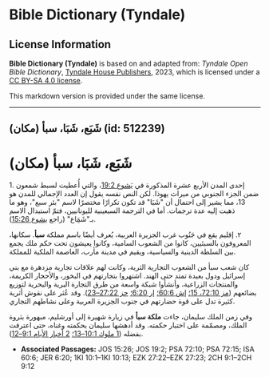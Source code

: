 # Bible Dictionary (Tyndale)

## License Information

**Bible Dictionary (Tyndale)** is based on and adapted from: _Tyndale Open Bible Dictionary_, [Tyndale House Publishers](https://tyndaleopenresources.com/), 2023, which is licensed under a [CC BY-SA 4.0 license](https://creativecommons.org/licenses/by-sa/4.0/legalcode.en).

This markdown version is provided under the same license.



--------------------------------

## شَبَع، شَبَا، سبأ (مكان) (id: 512239)

شَبَع، شَبَا، سبأ (مكان)
========================

1\. إحدى المدن الأربع عشرة المذكورة في [يَشوع 19:2](https://ref.ly/Josh19:2)، والتي أُعطيت لسبط شمعون ضمن الجزء الجنوبي من ميراث يهوذا. لكن النص نفسه يقول إن العدد الإجمالي للمدن هو 13، مما يشير إلى احتمال أن "شَبَا" قد تكون تكرارًا مختصرًا لاسم "بئر سبع"، وهو ما ذهبت إليه عدة ترجمات. أما في الترجمة السبعينية لليونانيين، فتمّ استبدال الاسم بـ"شَمَِاع" (راجع [يشوع 15:26](https://ref.ly/Josh15:26)).

٢. إقليم يقع في جَنُوب غرب الجزيرة العربية، يُعرف أيضًا باسم مملكة **سبأ**. سكانها، المعروفون بالسبئيين، كانوا من الشعوب السامية، وكانوا يعيشون تحت حكم ملك يجمع بين السلطة الدينية والسياسية، ويقيم في مدينة مأرب، العاصمة الملكية للمملكة.

كان شعب سبأ من الشعوب التجارية الثرية، وكانت لهم علاقات تجارية مزدهرة مع بني إسرائيل ودول بعيدة تمتد حتى الهند. اشتهروا بتجارتهم في البخور، والأحجار الكريمة، والمنتجات الزراعية، وأنشأوا شبكة واسعة من طرق التجارة البرية والبحرية لتوزيع بضائعهم ([مز 72:10، 15؛](https://ref.ly/Ps72:10,Ps72:15) [إش 60:6؛](https://ref.ly/Isa60:6) [إر 6:20؛](https://ref.ly/Jer6:20) [حز 27:22–23](https://ref.ly/Ezek27:22-Ezek27:23)). وقد عُثر على نقوش أثرية كثيرة تدل على قوة حضارتهم في جنوب الجزيرة العربية وعلى نشاطهم التجاري.

وفي زمن الملك سليمان، جاءت **ملكة سبأ** في زيارة شهيرة إلى أورشليم، مبهورة بثروة الملك، ومصمّمة على اختبار حكمته. وقد أدهشها سليمان بحكمته وغناه، حتى اعترفت بفضله ([1 ملوك 10:1–13؛](https://ref.ly/1Kgs10:1-1Kgs10:13) [2 أخبار الأيام 9:1–12](https://ref.ly/2Chr9:1-2Chr9:12)).

* **Associated Passages:** JOS 15:26; JOS 19:2; PSA 72:10; PSA 72:15; ISA 60:6; JER 6:20; 1KI 10:1–1KI 10:13; EZK 27:22–EZK 27:23; 2CH 9:1–2CH 9:12

